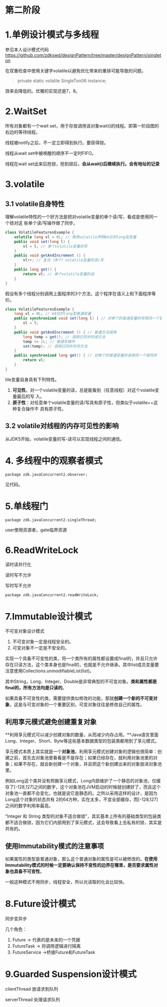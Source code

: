 # 第二阶段

# 1.单例设计模式与多线程

参见本人设计模式代码<https://github.com/zdkswd/designPattern/tree/master/designPattern/singleton>

在双重检查中使用关键字volatile以避免优化带来的重排可能导致的问题。

> private static volatile SingleTon06 instance;

效率会降低的。优雅的实现还是7，8。

# 2.WaitSet

所有对象都有一个wait set，用于存放调用该对象wait()的线程。即第一阶段图的右边的等待线程。

线程被notify之后，不一定立即得到执行。要获得锁。

线程从wait set中被唤醒的顺序不一定时FIFO。

线程在wait set出来后抢锁，抢到锁后，**会从wait()后继续执行。会有地址的记录**

# 3.volatile

## 3.1 volatile自身特性

理解volatile特性的一个好方法是把对volatile变量的单个读/写，看成是使用同一个锁对这
些单个读/写操作做了同步。

```java
class VolatileFeaturesExample {
    volatile long vl = 0L; // 使用volatile声明64位的long型变量
    public void set(long l) {
    	vl = l; // 单个volatile变量的写
    }
    public void getAndIncrement () {
    	vl++; // 复合（多个）volatile变量的读/写
    }
    public long get() {
    	return vl; // 单个volatile变量的读
    }
}
```

假设有多个线程分别调用上面程序的3个方法，这个程序在语义上和下面程序等价。

```java
class VolatileFeaturesExample {
    long vl = 0L; // 64位的long型普通变量
    public synchronized void set(long l) { // 对单个的普通变量的写用同一个锁同步
    	vl = l;
    }
    public void getAndIncrement () { // 普通方法调用
    	long temp = get(); // 调用已同步的读方法
    	temp += 1L; // 普通写操作
    	set(temp); // 调用已同步的写方法
    }
    public synchronized long get() { // 对单个的普通变量的读用同一个锁同步
    	return vl;
    }
}
```

tile变量自身具有下列特性。

1. **可见性**，对一个volatile变量的读，总是能看到（任意线程）对这个volatile变量最后的写
   入。
2. **原子性**：对任意单个volatile变量的读/写具有原子性，但类似于volatile++这种复合操作不
   具有原子性。

## 3.2 volatile对线程的内存可见性的影响

从JDK5开始，volatile变量的写-读可以实现线程之间的通信。

# 4. 多线程中的观察者模式

```
package zdk.javaConcurrent2.observer;
```

见代码。

# 5.单线程门

```
package zdk.javaConcurrent2.singleThread;
```

user使用资源者，gate临界资源

# 6.ReadWriteLock

读时读并行化

读时写不允许

写时写不允许

```
package zdk.javaConcurrent2.readWriteLock;
```

# 7.Immutable设计模式

不可变对象设计模式

1. 不可变对象一定是线程安全的。
2. 可变对象不一定是不安全的。

实现一个具备不可变性的类，将一个类所有的属性都设置成final的，并且只允许存在只读方法，这个类本身也是final的，也就是不允许继承。其中list成员变量要注意使用Collections.unmodifiableList(list)。

其中String，Long、Integer、Double是非常典型的不可变对象。**类和属性都是final的，所有方法均是只读的**。

如果具备不可变性的类，需要提供类似修改的功能，那就**创建一个新的不可变对象**，这是与可变对象的一个重要区别，可变对象往往是修改自己的属性。

## 利用享元模式避免创建重复对象

**利用享元模式可以减少创建对象的数量，从而减少内存占用。**Java语言里面Long、Integer、Short、Byte等这些基本数据类型的包装类都用到了享元模式。

享元模式本质上其实就是一个**对象池**，利用享元模式创建对象的逻辑也很简单：创建之前，首先去对象池里看看是不是存在；如果已经存在，就利用对象池里的对象；如果不存在，就会新创建一个对象，并且把这个新创建出来的对象放进对象池里。

例如Long这个类并没有照搬享元模式，Long内部维护了一个静态的对象池，仅缓存了[-128,127]之间的数字，这个对象池在JVM启动的时候就创建好了，而且这个对象池一直都不会变化，也就是说它是静态的。之所以采用这样的设计，是因为Long这个对象的状态共有 2的64方种，实在太多，不宜全部缓存，而[-128,127]之间的数字利用率最高。

“Integer 和 String 类型的对象不适合做锁”，其实基本上所有的基础类型的包装类都不适合做锁，因为它们内部用到了享元模式，这会导致看上去私有的锁，其实是共有的。

## 使用Immutability模式的注意事项

如果属性的类型是普通对象，那么这个普通对象的属性是可以被修改的。**在使用Immutability模式的时候一定要确认保持不变性的边界在哪里，是否要求属性对象也具备不可变性**。

一般这种模式不用同步，线程安全，所以光读取的化会比较快。

# 8.Future设计模式

同步变异步 

几个角色：

1. Future -> 代表的是未来的一个凭据
2. FutureTask -> 将调用逻辑进行隔离
3. FutureService ->桥接Future和FutureTask

# 9.Guarded Suspension设计模式

 clientThread 放请求到队列

serverThread 处理请求队列

